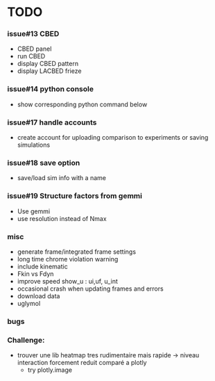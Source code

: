 # TODO

### issue#13 CBED
- CBED panel
- run CBED
- display CBED pattern
- display LACBED frieze

### issue#14 python console
- show corresponding python command below

### issue#17 handle accounts
- create account for uploading comparison to experiments or saving simulations

### issue#18 save option
- save/load sim info with a name

### issue#19 Structure factors from gemmi
- Use gemmi
- use resolution instead of Nmax

### misc
- generate frame/integrated frame settings
- long time chrome violation warning
- include kinematic
- Fkin vs Fdyn
- improve speed show_u : ui,uf, u_int
- occasional crash when updating frames and errors
- download data
- uglymol

### bugs

### Challenge:
- trouver une lib heatmap tres rudimentaire mais rapide -> niveau interaction forcement reduit comparé a plotly
    - try plotly.image
